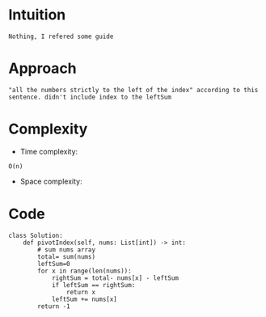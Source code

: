 # Intuition
<!-- Describe your first thoughts on how to solve this problem. -->
    Nothing, I refered some guide
# Approach
<!-- Describe your approach to solving the problem. -->
    "all the numbers strictly to the left of the index" according to this sentence. didn't include index to the leftSum
# Complexity
- Time complexity:
<!-- Add your time complexity here, e.g. $$O(n)$$ -->
    O(n)
- Space complexity:
<!-- Add your space complexity here, e.g. $$O(n)$$ -->

# Code
```
class Solution:
    def pivotIndex(self, nums: List[int]) -> int:
        # sum nums array 
        total= sum(nums)
        leftSum=0
        for x in range(len(nums)):
            rightSum = total- nums[x] - leftSum
            if leftSum == rightSum:
                return x
            leftSum += nums[x]
        return -1
         
```
